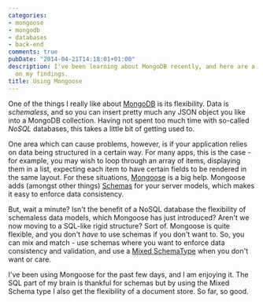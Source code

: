 ```yaml
---
categories:
- mongoose
- mongodb
- databases
- back-end
comments: true
pubDate: "2014-04-21T14:18:01+01:00"
description: I've been learning about MongoDB recently, and here are a few thoughts
  on my findings.
title: Using Mongoose
---
```


One of the things I really like about [MongoDB](http://mongodb.org) is its flexibility. Data is _schemaless_, and so you can insert pretty much any JSON object you like into a MongoDB collection. Having not spent too much time with so-called _NoSQL_ databases, this takes a little bit of getting used to.

One area which can cause problems, however, is if your application relies on data being structured in a certain way. For many apps, this is the case - for example, you may wish to loop through an array of items, displaying them in a list, expecting each item to have certain fields to be rendered in the same layout. For these situations, [Mongoose](http://mongoosejs.com) is a big help. Mongoose adds (amongst other things) [Schemas](http://mongoosejs.com/docs/guide.html) for your server models, which makes it easy to enforce data consistency.

But, wait a minute? Isn't the benefit of a NoSQL database the flexibility of schemaless data models, which Mongoose has just introduced? Aren't we now moving to a SQL-like rigid structure? Sort of. Mongoose is quite flexible, and you don't _have_ to use schemas if you don't want to. So, you can mix and match - use schemas where you want to enforce data consistency and validation, and use a [Mixed SchemaType](http://mongoosejs.com/docs/schematypes.html#mixed) when you don't want or care.

I've been using Mongoose for the past few days, and I am enjoying it. The SQL part of my brain is thankful for schemas but by using the Mixed Schema type I also get the flexibility of a document store. So far, so good.
